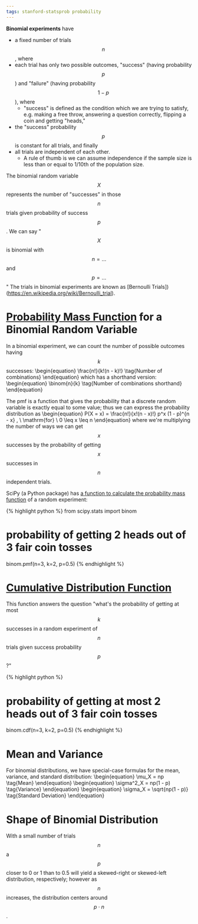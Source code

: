 ```yaml
---
tags: stanford-statsprob probability
---
```


**Binomial experiments** have
* a fixed number of trials $$n$$, where 
* each trial has only two possible outcomes, "success" (having probability $$p$$) and "failure" (having probability $$1 - p$$), where
  * "success" is defined as the condition which we are trying to satisfy, e.g. making a free throw, answering a question correctly, flipping a coin and getting "heads,"
* the "success" probability $$p$$ is constant for all trials, and finally
* all trials are independent of each other.
  * A rule of thumb is we can assume independence if the sample size is less than or equal to 1/10th of the population size.
 
The binomial random variable $$X$$ represents the number of "successes" in those $$n$$ trials given probability of success $$p$$. We can say "$$X$$ is binomial with $$n = ...$$ and $$p = ...$$" The trials in binomial experiments are known as [Bernoulli Trials])(https://en.wikipedia.org/wiki/Bernoulli_trial).

# [Probability Mass Function](https://en.wikipedia.org/wiki/Probability_mass_function) for a Binomial Random Variable
In a binomial experiment, we can count the number of possible outcomes having $$k$$ successes:
\begin{equation}
  \frac{n!}{k!(n - k)!} \tag{Number of combinations}
\end{equation}
which has a shorthand version:
\begin{equation}
  \binom{n}{k} \tag{Number of combinations shorthand}
\end{equation}

The pmf is a function that gives the probability that a discrete random variable is exactly equal to some value; thus we can express the probability distribution as
\begin{equation}
  P(X = x) = \frac{n!}{x!(n - x)!}
    p^x
    (1 - p)^{n - x}
  , \ \mathrm{for} \ 0 \leq x \leq n
\end{equation}
where we're multiplying the number of ways we can get $$x$$ successes by the probability of getting $$x$$ successes in $$n$$ independent trials.

SciPy (a Python package) has [a function to calculate the probability mass function](https://docs.scipy.org/doc/scipy/reference/generated/scipy.stats.binom.html) of a random experiment:

{% highlight python %}
  from scipy.stats import binom
  # probability of getting 2 heads out of 3 fair coin tosses
  binom.pmf(n=3, k=2, p=0.5)
{% endhighlight %}
 
# [Cumulative Distribution Function](https://en.wikipedia.org/wiki/Binomial_distribution#Cumulative_distribution_function)

This function answers the question "what's the probability of getting at most $$k$$ successes in a random experiment of $$n$$ trials given success probability $$p$$?" 

{% highlight python %}
  # probability of getting at most 2 heads out of 3 fair coin tosses
  binom.cdf(n=3, k=2, p=0.5)
{% endhighlight %}

# Mean and Variance
For binomial distributions, we have special-case formulas for the mean, variance, and standard distribution:
\begin{equation}
  \mu_X = np \tag{Mean}
\end{equation}
\begin{equation}
  \sigma^2_X = np(1 - p) \tag{Variance}
\end{equation}
\begin{equation}
  \sigma_X = \sqrt{np(1 - p)} \tag{Standard Deviation}
\end{equation}

# Shape of Binomial Distribution
With a small number of trials $$n$$ a $$p$$ closer to 0 or 1 than to 0.5 will yield a skewed-right or skewed-left distribution, respectively; however as $$n$$ increases, the distribution centers around $$p \cdot n$$.